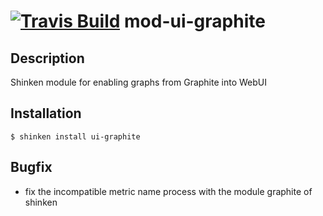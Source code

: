 <a href='https://travis-ci.org/shinken-monitoring/mod-ui-graphite'><img src='https://api.travis-ci.org/shinken-monitoring/mod-ui-graphite.svg?branch=master' alt='Travis Build'></a>
mod-ui-graphite
===============

Description
-----------
Shinken module for enabling graphs from Graphite into WebUI

Installation
------------
`$ shinken install ui-graphite`

Bugfix
------------
* fix the incompatible metric name process with the module graphite of shinken
